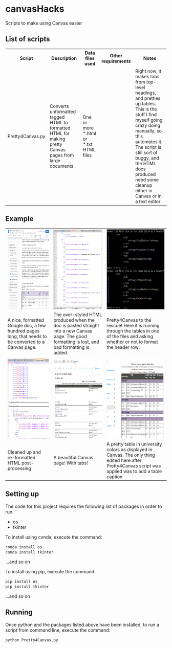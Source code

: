 # canvasHacks
Scripts to make using Canvas easier

## List of scripts
<table>
<tr><th>Script</th><th>Description</th><th>Data files used</th><th>Other requirements</th><th>Notes</th></tr>
<tr><td>Pretty4Canvas.py</td><td>Converts unformatted tagged HTML to formatted HTML for making pretty Canvas pages from large documents</td><td>One or more *.html or *.txt HTML files</td><td></td><td>Right now, it makes tabs from top-level headings, and pretties up tables. This is the stuff I find myself going crazy doing manually, so this automates it. The script is still sort of buggy, and the HTML docs produced need some cleanup either in Canvas or in a text editor.</td></tr>
</table>

## Example
<table>
	<tr>
		<td><img src="https://github.com/cmfrantz/canvasHacks/blob/main/images/Screenshot_GoogleDoc.png" height="250 px"></td>
		<td><img src="https://github.com/cmfrantz/canvasHacks/blob/main/images/Screenshot_HTML-before.png" height="250 px"></td>
		<td><img src="https://github.com/cmfrantz/canvasHacks/blob/main/images/Screenshot_cmd.png" height="250 px"></td>
	</tr>
	<tr>
		<td>A nice, formatted Google doc, a few hundred pages long, that needs to be converted to a Canvas page.</td>
		<td>The over-styled HTML produced when the doc is pasted straight into a new Canvas page. The good formatting is lost, and bad formatting is added.</td>
		<td>Pretty4Canvas to the rescue! Here it is running through the tables in one of the files and asking whether or not to format the header row.</td>
	</tr>
	<tr>
		<td colspan=3></td>
	</tr>
	<tr>
		<td><img src="https://github.com/cmfrantz/canvasHacks/blob/main/images/Screenshot_HTML-after.png" height="250 px"></td>
		<td><img src="https://github.com/cmfrantz/canvasHacks/blob/main/images/Screenshot_Canvas-after.png" height="250 px"></td>
		<td><img src="https://github.com/cmfrantz/canvasHacks/blob/main/images/Screenshot_Table-after.png" height="250 px"></td>
	</tr>
	<tr>
		<td>Cleaned up and re-formatted HTML post-processing</td>
		<td>A beautiful Canvas page! With tabs!</td>
		<td>A pretty table in university colors as displayed in Canvas. The only thing edited here after Pretty4Canvas script was applied was to add a table caption</td>
	</tr>
</table>
														   

## Setting up
The code for this project requires the following list of packages in order to run.
<ul>
<li>os</li>
<li>tkinter</li>
</ul>

To install using conda, execute the command:

	conda install os
	conda install tkinter
	
...and so on

To install using pip, execute the command:

	pip install os
	pip install tkinter
	
...and so on

## Running
Once python and the packages listed above have been installed, to run a script from command line, execute the command:

	python Pretty4Canvas.py

